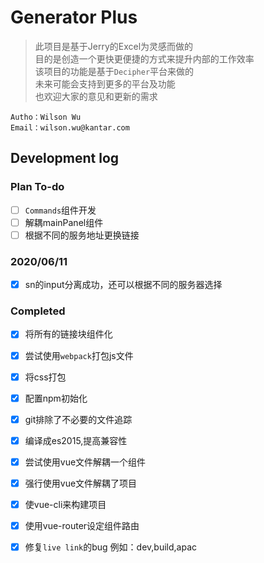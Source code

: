 # Generator Plus
> 此项目是基于Jerry的Excel为灵感而做的   
> 目的是创造一个更快更便捷的方式来提升内部的工作效率   
> 该项目的功能是基于`Decipher`平台来做的   
> 未来可能会支持到更多的平台及功能   
> 也欢迎大家的意见和更新的需求
```
Autho：Wilson Wu   
Email：wilson.wu@kantar.com   
```

## Development log
### Plan To-do
- [ ] `Commands`组件开发
- [ ] 解耦mainPanel组件
- [ ] 根据不同的服务地址更换链接   
### 2020/06/11
- [x] sn的input分离成功，还可以根据不同的服务器选择
### Completed
- [x] 将所有的链接块组件化
- [x] 尝试使用`webpack`打包js文件
- [x] 将css打包
- [x] 配置npm初始化
- [x] git排除了不必要的文件追踪
- [x] 编译成es2015,提高兼容性
- [x] 尝试使用vue文件解耦一个组件
- [x] 强行使用vue文件解耦了项目
- [x] 使vue-cli来构建项目
- [x] 使用vue-router设定组件路由
- [x] 修复`live link`的bug
例如：dev,build,apac

